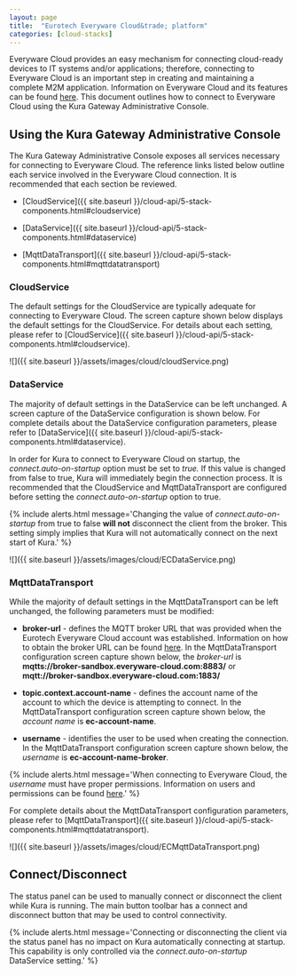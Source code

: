 ```yaml
---
layout: page
title:  "Eurotech Everyware Cloud&trade; platform"
categories: [cloud-stacks]
---
```


Everyware Cloud provides an easy mechanism for connecting cloud-ready devices to IT systems and/or applications; therefore, connecting to Everyware Cloud is an important step in creating and maintaining a complete M2M application. Information on Everyware Cloud and its features can be found <a href="http://www.eurotech.com/en/products/software+services/everyware+cloud+m2m+platform/m2m+what+it+is" about="_blank">here</a>. This document outlines how to connect to Everyware Cloud using the Kura Gateway Administrative Console.

## Using the Kura Gateway Administrative Console

The Kura Gateway Administrative Console exposes all services necessary for connecting to Everyware Cloud. The reference links listed below outline each service involved in the Everyware Cloud connection. It is recommended that each section be reviewed.

- [CloudService]({{ site.baseurl }}/cloud-api/5-stack-components.html#cloudservice)

- [DataService]({{ site.baseurl }}/cloud-api/5-stack-components.html#dataservice)

- [MqttDataTransport]({{ site.baseurl }}/cloud-api/5-stack-components.html#mqttdatatransport)

### CloudService

The default settings for the CloudService are typically adequate for connecting to Everyware Cloud. The screen capture shown below displays the default settings for the CloudService. For details about each setting, please refer to [CloudService]({{ site.baseurl }}/cloud-api/5-stack-components.html#cloudservice).

![]({{ site.baseurl }}/assets/images/cloud/cloudService.png)

### DataService

The majority of default settings in the DataService can be left unchanged. A screen capture of the DataService configuration is shown below. For complete details about the DataService configuration parameters, please refer to [DataService]({{ site.baseurl }}/cloud-api/5-stack-components.html#dataservice).

In order for Kura to connect to Everyware Cloud on startup, the *connect.auto-on-startup* option must be set to *true.* If this value is changed from false to true, Kura will immediately begin the connection process. It is recommended that the CloudService and MqttDataTransport are configured before setting the *connect.auto-on-startup* option to true.

{% include alerts.html message='Changing the value of *connect.auto-on-startup* from true to false **will not** disconnect the client from the broker. This setting simply implies that Kura will not automatically connect on the next start of Kura.' %}

![]({{ site.baseurl }}/assets/images/cloud/ECDataService.png)

### MqttDataTransport

While the majority of default settings in the MqttDataTransport can be left unchanged, the following parameters must be modified:

- **broker-url** - defines the MQTT broker URL that was provided when the Eurotech Everyware Cloud account was established. Information on how to obtain the broker URL can be found [here](http://everywarecloud.eurotech.com/doc/ECDevGuide/latest/2.02-Managing-Cloud-Users.asp). In the MqttDataTransport configuration screen capture shown below, the *broker-url* is **mqtts://broker-sandbox.everyware-cloud.com:8883/** or **mqtt://broker-sandbox.everyware-cloud.com:1883/**

- **topic.context.account-name** - defines the account name of the account to which the device is attempting to connect. In the MqttDataTransport configuration screen capture shown below, the *account name* is **ec-account-name**.

- **username** - identifies the user to be used when creating the connection. In the MqttDataTransport configuration screen capture shown below, the *username* is **ec-account-name-broker**.

{% include alerts.html message='When connecting to Everyware Cloud, the *username* must have proper permissions. Information on users and permissions can be found [here](http://everywarecloud.eurotech.com/doc/ECDevGuide/latest/2.02-Managing-Cloud-Users.asp).' %}

For complete details about the MqttDataTransport configuration parameters, please refer to [MqttDataTransport]({{ site.baseurl }}/cloud-api/5-stack-components.html#mqttdatatransport).

![]({{ site.baseurl }}/assets/images/cloud/ECMqttDataTransport.png)

## Connect/Disconnect

The status panel can be used to manually connect or disconnect the client while Kura is running. The main button toolbar has a connect and disconnect button that may be used to control connectivity.

{% include alerts.html message='Connecting or disconnecting the client via the status panel has no impact on Kura automatically connecting at startup. This capability is only controlled via the *connect.auto-on-startup* DataService setting.' %}

